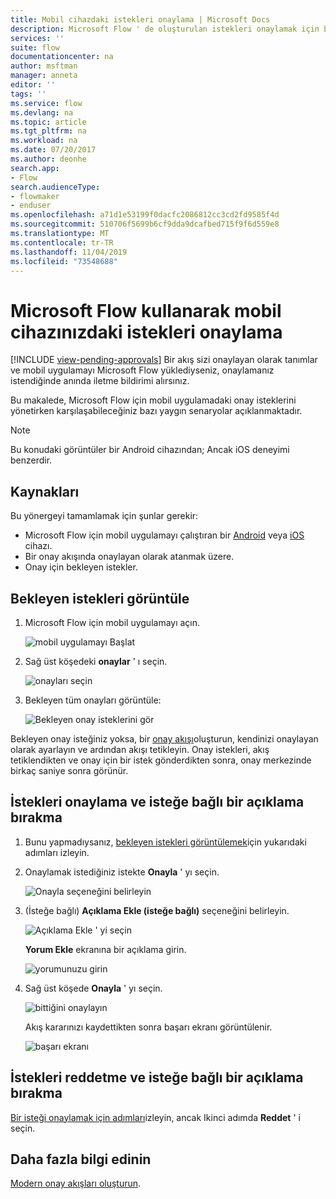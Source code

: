 ```yaml
---
title: Mobil cihazdaki istekleri onaylama | Microsoft Docs
description: Microsoft Flow ' de oluşturulan istekleri onaylamak için bir mobil cihaz kullanın.
services: ''
suite: flow
documentationcenter: na
author: msftman
manager: anneta
editor: ''
tags: ''
ms.service: flow
ms.devlang: na
ms.topic: article
ms.tgt_pltfrm: na
ms.workload: na
ms.date: 07/20/2017
ms.author: deonhe
search.app:
- Flow
search.audienceType:
- flowmaker
- enduser
ms.openlocfilehash: a71d1e53199f0dacfc2086812cc3cd2fd9585f4d
ms.sourcegitcommit: 510706f5699b6cf9dda9dcafbed715f9f6d559e8
ms.translationtype: MT
ms.contentlocale: tr-TR
ms.lasthandoff: 11/04/2019
ms.locfileid: "73548688"
---
```

# <a name="approve-requests-on-your-mobile-device-by-using-microsoft-flow"></a>Microsoft Flow kullanarak mobil cihazınızdaki istekleri onaylama
[!INCLUDE [view-pending-approvals](includes/cc-rebrand.md)]
Bir akış sizi onaylayan olarak tanımlar ve mobil uygulamayı Microsoft Flow yüklediyseniz, onaylamanız istendiğinde anında iletme bildirimi alırsınız.

Bu makalede, Microsoft Flow için mobil uygulamadaki onay isteklerini yönetirken karşılaşabileceğiniz bazı yaygın senaryolar açıklanmaktadır.

> [!NOTE]
> Bu konudaki görüntüler bir Android cihazından; Ancak iOS deneyimi benzerdir.
> 
> 

## <a name="prerequisites"></a>Kaynakları
Bu yönergeyi tamamlamak için şunlar gerekir:

* Microsoft Flow için mobil uygulamayı çalıştıran bir [Android](https://aka.ms/flowmobiledocsandroid) veya [iOS](https://aka.ms/flowmobiledocsios) cihazı.
* Bir onay akışında onaylayan olarak atanmak üzere.
* Onay için bekleyen istekler.

## <a name="view-pending-requests"></a>Bekleyen istekleri görüntüle
1. Microsoft Flow için mobil uygulamayı açın.
   
    ![mobil uygulamayı Başlat](./media/mobile-approvals/open-app.png)
2. Sağ üst köşedeki **onaylar** ' ı seçin.
   
    ![onayları seçin](./media/mobile-approvals/select-approvals.png)
3. Bekleyen tüm onayları görüntüle:
   
    ![Bekleyen onay isteklerini gör](./media/mobile-approvals/show-pending-approval-requests.png)

Bekleyen onay isteğiniz yoksa, bir [onay akışı](modern-approvals.md)oluşturun, kendinizi onaylayan olarak ayarlayın ve ardından akışı tetikleyin. Onay istekleri, akış tetiklendikten ve onay için bir istek gönderdikten sonra, onay merkezinde birkaç saniye sonra görünür.

## <a name="approve-requests-and-leave-an-optional-comment"></a>İstekleri onaylama ve isteğe bağlı bir açıklama bırakma
1. Bunu yapmadıysanız, [bekleyen istekleri görüntülemek](mobile-approvals.md#view-pending-requests)için yukarıdaki adımları izleyin.
2. Onaylamak istediğiniz istekte **Onayla** ' yı seçin.
   
    ![Onayla seçeneğini belirleyin](./media/mobile-approvals/select-approve.png)
3. (İsteğe bağlı) **Açıklama Ekle (isteğe bağlı)** seçeneğini belirleyin.
   
    ![Açıklama Ekle ' yi seçin](./media/mobile-approvals/select-add-comment.png)
   
    **Yorum Ekle** ekranına bir açıklama girin.
   
    ![yorumunuzu girin](./media/mobile-approvals/enter-comment-for-approval.png)
4. Sağ üst köşede **Onayla** ' yı seçin.
   
    ![bittiğini onaylayın](./media/mobile-approvals/tap-confirm-button.png)
   
    Akış kararınızı kaydettikten sonra başarı ekranı görüntülenir.
   
    ![başarı ekranı](./media/mobile-approvals/approved.png)

## <a name="reject-requests-and-leave-an-optional-comment"></a>İstekleri reddetme ve isteğe bağlı bir açıklama bırakma
[Bir isteği onaylamak için adımları](mobile-approvals.md#approve-requests-and-leave-an-optional-comment)izleyin, ancak Ikinci adımda **Reddet** ' i seçin.

## <a name="learn-more"></a>Daha fazla bilgi edinin
[Modern onay akışları oluşturun](modern-approvals.md).

